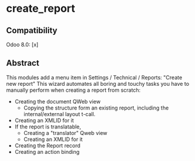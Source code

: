 create_report
==================

Compatibility
-------------
Odoo 8.0: [x]

Abstract
--------
This modules add a menu item in Settings / Technical / Reports: "Create new report"
This wizard automates all boring and touchy tasks you have to manually perform when creating a report from scratch:
* Creating the document QWeb view
  * Copying the structure form an existing report, including the internal/external layout t-call.
* Creating an XMLID for it
* If the report is translatable,
  * Creating a "translator" Qweb view
  * Creating an XMLID for it
* Creating the Report record
* Creating an action binding

